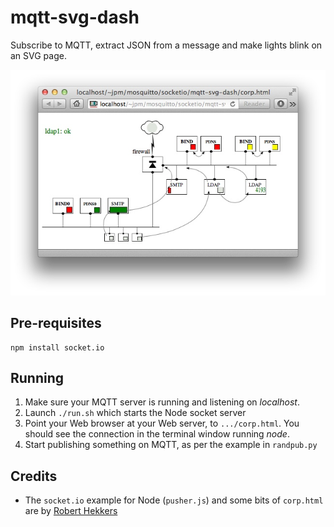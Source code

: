 # mqtt-svg-dash

Subscribe to MQTT, extract JSON from a message and make lights blink on an SVG page.

![](jmbp-561.jpg)

## Pre-requisites

```
npm install socket.io
```

## Running

1. Make sure your MQTT server is running and listening on _localhost_.
2. Launch `./run.sh` which starts the Node socket server
3. Point your Web browser at your Web server, to `.../corp.html`. You should see the
   connection in the terminal window running _node_.
4. Start publishing something on MQTT, as per the example in `randpub.py`

## Credits

* The `socket.io` example for Node (`pusher.js`) and some bits of `corp.html` are by [Robert Hekkers][1] 


  [1]: http://blog.hekkers.net/2012/10/13/realtime-data-with-mqtt-node-js-mqtt-js-and-socket-io/


